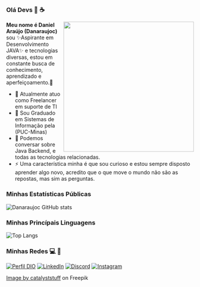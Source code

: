 ### Olá Devs 👋 :coffee:

<img src="https://img.freepik.com/free-vector/cute-man-working-laptop-with-coffee-cartoon-vector-icon-illustration-people-technology-icon-concept-isolated-premium-vector-flat-cartoon-style_138676-3869.jpg?w=740&t=st=1695761959~exp=1695762559~hmac=3eb2b43e48019dcb4a6d450915f8d2600c9b2d5a1fd15d4da11c7c1f84c0a900" min-width="350px" max-width="350px" width="350px" align="right">

**Meu nome é Daniel Araújo (Danaraujoc)** sou ✨Aspirante em Desenvolvimento JAVA✨ e tecnologias diversas, estou em constante busca de conhecimento, aprendizado e aperfeiçoamento.🖖

- 🔭 Atualmente atuo como Freelancer em suporte de TI
- 🌱 Sou Graduado em Sistemas de Informação pela (PUC-Minas)
- 💬 Podemos conversar sobre Java Backend, e todas as tecnologias relacionadas.
- ⚡ Uma característica minha é que sou curioso e estou sempre disposto aprender algo novo,
      acredito que o que move o mundo não são as repostas, mas sim as perguntas.

### Minhas Estatísticas Públicas

![Danaraujoc GitHub stats](https://github-readme-stats.vercel.app/api?username=Danaraujoc&show_icons=true&theme=transparent)

### Minhas Princípais Linguagens

![Top Langs](https://github-readme-stats.vercel.app/api/top-langs/?username=Danaraujoc&layout=compact)

### Minhas Redes :computer: :iphone:

[![Perfil DIO](https://img.shields.io/badge/-Meu%20Perfil%20na%20DIO-black?style=for-the-badge)](https://web.dio.me/users/daniel_araujox77/?tab=skills)
[![LinkedIn](https://img.shields.io/badge/LinkedIn-000?style=for-the-badge&logo=linkedin&logoColor=0E76A8)](https://www.linkedin.com/in/daniel-araujox/)
[![Discord](https://img.shields.io/badge/Discord-000?style=for-the-badge&logo=discord)](https://www.discord.com/in/_danielx77/)
[![Instagram](https://img.shields.io/badge/Instagram-000?style=for-the-badge&logo=instagram)](https://www.instagram.com/daniellx77/)

<a href="https://www.freepik.com/free-vector/cute-man-working-laptop-with-coffee-cartoon-vector-icon-illustration-people-technology-icon-concept-isolated-premium-vector-flat-cartoon-style_20188206.htm#query=developer&position=12&from_view=keyword&track=sph#position=12&query=developer">Image by catalyststuff</a> on Freepik
